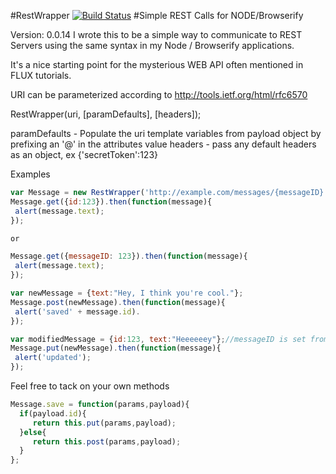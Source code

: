 #RestWrapper
[![Build Status](https://travis-ci.org/lyleg/restwrapper.svg?branch=master)](https://travis-ci.org/lyleg/restwrapper)
#Simple REST Calls for NODE/Browserify

Version: 0.0.14 
I wrote this to be a simple way to communicate to REST Servers using the same syntax in my Node / Browserify applications.

It's a nice starting point for the mysterious WEB API often mentioned in FLUX tutorials.

URI can be parameterized according to http://tools.ietf.org/html/rfc6570

RestWrapper(uri, [paramDefaults], [headers]);

paramDefaults - Populate the uri template variables from payload object by prefixing an '@' in the attributes value
headers - pass any default headers as an object, ex {'secretToken':123}

Examples
````javascript
var Message = new RestWrapper('http://example.com/messages/{messageID}', {messageID:'@id'});
Message.get({id:123}).then(function(message){
 alert(message.text);
});

or

Message.get({messageID: 123}).then(function(message){
 alert(message.text);
});

````
````javascript
var newMessage = {text:"Hey, I think you're cool."};
Message.post(newMessage).then(function(message){
 alert('saved' + message.id).
});

var modifiedMessage = {id:123, text:"Heeeeeey"};//messageID is set from the id in the message object
Message.put(newMessage).then(function(message){
 alert('updated');
});
````
Feel free to tack on your own methods
````javascript
Message.save = function(params,payload){
  if(payload.id){
     return this.put(params,payload);
  }else{
     return this.post(params,payload);
  }
};
````


